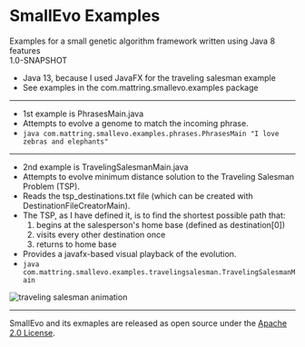 SmallEvo Examples
========
Examples for a small genetic algorithm framework written using Java 8 features  
1.0-SNAPSHOT
* Java 13, because I used JavaFX for the traveling salesman example
* See examples in the com.mattring.smallevo.examples package

---

* 1st example is PhrasesMain.java
* Attempts to evolve a genome to match the incoming phrase.
* `java com.mattring.smallevo.examples.phrases.PhrasesMain "I love zebras and elephants"`

---

* 2nd example is TravelingSalesmanMain.java
* Attempts to evolve minimum distance solution to the Traveling Salesman Problem (TSP).
* Reads the tsp_destinations.txt file (which can be created with DestinationFileCreatorMain).
* The TSP, as I have defined it, is to find the shortest possible path that:
  1. begins at the salesperson's home base (defined as destination[0])
  2. visits every other destination once
  3. returns to home base
* Provides a javafx-based visual playback of the evolution.
* `java com.mattring.smallevo.examples.travelingsalesman.TravelingSalesmanMain`
  
![traveling salesman animation](http://sawyervacayhouse.weebly.com/uploads/2/7/0/2/2702135/5502545_orig.gif)

---

SmallEvo and its exmaples are released as open source under the [Apache 2.0 License](http://www.apache.org/licenses/LICENSE-2.0).  
